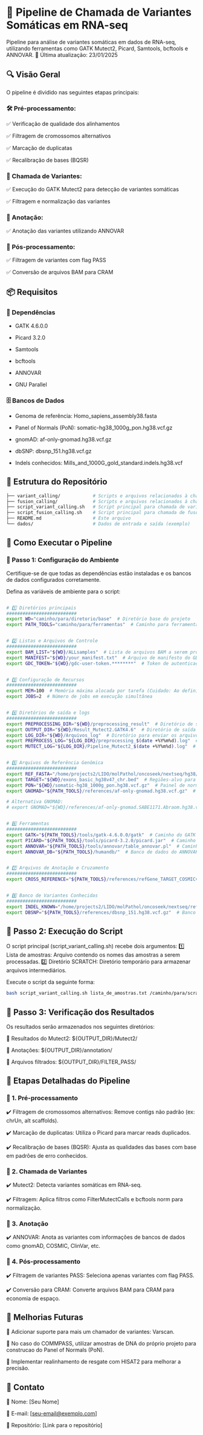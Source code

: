 # 📌 Pipeline de Chamada de Variantes Somáticas em RNA-seq


Pipeline para análise de variantes somáticas em dados de RNA-seq, utilizando ferramentas como GATK Mutect2, Picard, Samtools, bcftools e ANNOVAR.
📅 Última atualização: 23/01/2025


## 🔍 Visão Geral 

O pipeline é dividido nas seguintes etapas principais:

### 🛠️ Pré-processamento:

✅ Verificação de qualidade dos alinhamentos

✅ Filtragem de cromossomos alternativos

✅ Marcação de duplicatas

✅ Recalibração de bases (BQSR)


### 🧬 Chamada de Variantes:

✅ Execução do GATK Mutect2 para detecção de variantes somáticas

✅ Filtragem e normalização das variantes

### 🔬 Anotação:

✅ Anotação das variantes utilizando ANNOVAR

### 📑 Pós-processamento:

✅ Filtragem de variantes com flag PASS

✅ Conversão de arquivos BAM para CRAM

## 📦 Requisitos
### 🔧 Dependências

- GATK 4.6.0.0
    
- Picard 3.2.0
    
- Samtools
    
- bcftools
    
- ANNOVAR
    
- GNU Parallel

### 🗄️ Bancos de Dados

- Genoma de referência: Homo_sapiens_assembly38.fasta

- Panel of Normals (PoN): somatic-hg38_1000g_pon.hg38.vcf.gz

- gnomAD: af-only-gnomad.hg38.vcf.gz

- dbSNP: dbsnp_151.hg38.vcf.gz

- Indels conhecidos: Mills_and_1000G_gold_standard.indels.hg38.vcf

## 📂 Estrutura do Repositório

```bash
├── variant_calling/            # Scripts e arquivos relacionados à chamada de variantes
├── fusion_calling/             # Scripts e arquivos relacionados à chamada de fusões
├── script_variant_calling.sh   # Script principal para chamada de variantes
├── script_fusion_calling.sh    # Script principal para chamada de fusões
├── README.md                   # Este arquivo
└── dados/                      # Dados de entrada e saída (exemplo)
```


## 🚀 Como Executar o Pipeline
### 🔹 Passo 1: Configuração do Ambiente

Certifique-se de que todas as dependências estão instaladas e os bancos de dados configurados corretamente.

Defina as variáveis de ambiente para o script: 

```bash

# 1️⃣ Diretórios principais
##########################
export WD="caminho/para/diretorio/base"  # Diretório base do projeto
export PATH_TOOLS="caminho/para/ferramentas"  # Caminho para ferramentas e arquivos de referência


# 2️⃣ Listas e Arquivos de Controle
##########################
export BAM_LIST="${WD}/ALLsamples"  # Lista de arquivos BAM a serem processados
export MANIFEST="${WD}/your_manifest.txt"  # Arquivo de manifesto do GDC
export GDC_TOKEN="${WD}/gdc-user-token.********"  # Token de autenticação do GDC


# 3️⃣ Configuração de Recursos
##########################
export MEM=100  # Memória máxima alocada por tarefa (Cuidado: Ao definir, verifique o espaco disponivel  na maquina e considerare execução paralela)
export JOBS=2  # Número de jobs em execução simultânea


# 4️⃣ Diretórios de saída e logs
##########################
export PREPROCESSING_DIR="${WD}/preprocessing_result"  # Diretório de saída do pré-processamento
export OUTPUT_DIR="${WD}/Result_Mutect2.GATK4.6"  # Diretório de saída do Mutect2
export LOG_DIR="${WD}/Arquivos_log"  # Diretório para enviar os arquivos logs
export PREPROCESS_LOG="${LOG_DIR}/preprocessing_$(date +%Y%m%d).log"  # Arquivo log para a etapa de pré-processamento
export MUTECT_LOG="${LOG_DIR}/Pipeline_Mutect2_$(date +%Y%m%d).log"  # Arquivo log do Mutect2 e pos processamento 


# 5️⃣ Arquivos de Referência Genômica
##########################
export REF_FASTA="/home/projects2/LIDO/molPathol/oncoseek/nextseq/hg38/Homo_sapiens_assembly38.fasta"  # Genoma de referência
export TARGET="${WD}/exons_basic_hg38v47_chr.bed"  # Regiões-alvo para análise(limita a regiao de analise)
export PON="${WD}/somatic-hg38_1000g_pon.hg38.vcf.gz"  # Painel de normais (PoN)
export GNOMAD="${PATH_TOOLS}/references/af-only-gnomad.hg38.vcf.gz"  # Frequência de variantes na população gnomAD

# Alternativa GNOMAD:
# export GNOMAD="${WD}/references/af-only-gnomad.SABE1171.Abraom.hg38.vcf.gz"


# 6️⃣ Ferramentas
##########################
export GATK="${PATH_TOOLS}/tools/gatk-4.6.0.0/gatk"  # Caminho do GATK 4.6
export PICARD="${PATH_TOOLS}/tools/picard-3.2.0/picard.jar"  # Caminho do Picard
export ANNOVAR="${PATH_TOOLS}/tools/annovar/table_annovar.pl"  # Caminho do ANNOVAR
export ANNOVAR_DB="${PATH_TOOLS}/humandb/"  # Banco de dados do ANNOVAR


# 7️⃣ Arquivos de Anotação e Cruzamento
##########################
export CROSS_REFERENCE="${PATH_TOOLS}/references/refGene_TARGET_COSMICv82CensusGene_F1.txt"  # Arquivo de referência cruzada


# 8️⃣ Banco de Variantes Conhecidas
##########################
export INDEL_KNOWN="/home/projects2/LIDO/molPathol/oncoseek/nextseq/references/Mills_and_1000G_gold_standard.indels.hg38.vcf"  # Indels conhecidos
export DBSNP="${PATH_TOOLS}/references/dbsnp_151.hg38.vcf.gz"  # Banco de variantes do tipo SNP do banco de dados dbSNP

```

## 🔹 Passo 2: Execução do Script

O script principal (script_variant_calling.sh) recebe dois argumentos:
1️⃣ Lista de amostras: Arquivo contendo os nomes das amostras a serem processadas.
2️⃣ Diretório SCRATCH: Diretório temporário para armazenar arquivos intermediários.

Execute o script da seguinte forma:

```bash
bash script_variant_calling.sh lista_de_amostras.txt /caminho/para/scratch
```

## 🔹 Passo 3: Verificação dos Resultados

Os resultados serão armazenados nos seguintes diretórios:

📁 Resultados do Mutect2: ${OUTPUT_DIR}/Mutect2/

📁 Anotações: ${OUTPUT_DIR}/annotation/

📁 Arquivos filtrados: ${OUTPUT_DIR}/FILTER_PASS/


## 🔬 Etapas Detalhadas do Pipeline
### 🔹 1. Pré-processamento

✔️ Filtragem de cromossomos alternativos: Remove contigs não padrão (ex: chrUn, alt scaffolds).

✔️ Marcação de duplicatas: Utiliza o Picard para marcar reads duplicados.

✔️ Recalibração de bases (BQSR): Ajusta as qualidades das bases com base em padrões de erro conhecidos.

### 🔹 2. Chamada de Variantes

✔️ Mutect2: Detecta variantes somáticas em RNA-seq.

✔️ Filtragem: Aplica filtros como FilterMutectCalls e bcftools norm para normalização.

### 🔹 3. Anotação

✔️ ANNOVAR: Anota as variantes com informações de bancos de dados como gnomAD, COSMIC, ClinVar, etc.

### 🔹 4. Pós-processamento

✔️ Filtragem de variantes PASS: Seleciona apenas variantes com flag PASS.

✔️ Conversão para CRAM: Converte arquivos BAM para CRAM para economia de espaço.



## 📌 Melhorias Futuras

🔹 Adicionar suporte para mais um chamador de variantes: Varscan.

🔹 No caso do COMMPASS, utilizar amostras de DNA do próprio projeto para construcao do Panel of Normals (PoN).

🔹 Implementar realinhamento de resgate com HISAT2 para melhorar a precisão.

## 📧 Contato

📌 Nome: [Seu Nome]

📩 E-mail: [seu-email@exemplo.com]

🔗 Repositório: [Link para o repositório]




